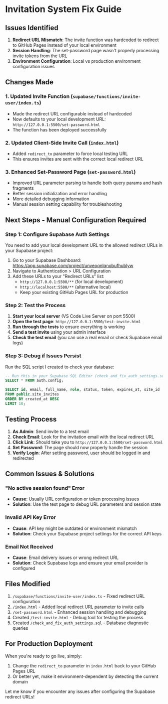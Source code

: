 # Invitation System Fix Guide

## Issues Identified

1. **Redirect URL Mismatch**: The invite function was hardcoded to redirect to GitHub Pages instead of your local environment
2. **Session Handling**: The set-password page wasn't properly processing invite tokens from the URL
3. **Environment Configuration**: Local vs production environment configuration issues

## Changes Made

### 1. Updated Invite Function (`supabase/functions/invite-user/index.ts`)
- Made the redirect URL configurable instead of hardcoded
- Now defaults to your local development URL: `http://127.0.0.1:5500/set-password.html`
- The function has been deployed successfully

### 2. Updated Client-Side Invite Call (`index.html`)
- Added `redirect_to` parameter to force local testing URL
- This ensures invites are sent with the correct local redirect URL

### 3. Enhanced Set-Password Page (`set-password.html`)
- Improved URL parameter parsing to handle both query params and hash fragments
- Better session initialization and error handling
- More detailed debugging information
- Manual session setting capability for troubleshooting

## Next Steps - Manual Configuration Required

### Step 1: Configure Supabase Auth Settings
You need to add your local development URL to the allowed redirect URLs in your Supabase project:

1. Go to your Supabase Dashboard: https://app.supabase.com/project/unveoqnlqnobufhublyw
2. Navigate to Authentication > URL Configuration
3. Add these URLs to your "Redirect URLs" list:
   - `http://127.0.0.1:5500/**` (for local development)
   - `http://localhost:5500/**` (alternative local)
   - Keep your existing GitHub Pages URL for production

### Step 2: Test the Process
1. **Start your local server** (VS Code Live Server on port 5500)
2. **Open the test page**: `http://127.0.0.1:5500/test-invite.html`
3. **Run through the tests** to ensure everything is working
4. **Send a test invite** using your admin interface
5. **Check the test email** (you can use a real email or check Supabase email logs)

### Step 3: Debug if Issues Persist

Run the SQL script I created to check your database:

```sql
-- Run this in your Supabase SQL Editor (check_and_fix_auth_settings.sql)
SELECT * FROM auth.config;

SELECT id, email, full_name, role, status, token, expires_at, site_id 
FROM public.site_invites 
ORDER BY created_at DESC 
LIMIT 10;
```

## Testing Process

1. **As Admin**: Send invite to a test email
2. **Check Email**: Look for the invitation email with the local redirect URL
3. **Click Link**: Should take you to `http://127.0.0.1:5500/set-password.html`
4. **Set Password**: The page should now properly handle the session
5. **Verify Login**: After setting password, user should be logged in and redirected

## Common Issues & Solutions

### "No active session found" Error
- **Cause**: Usually URL configuration or token processing issues
- **Solution**: Use the test page to debug URL parameters and session state

### Invalid API Key Error
- **Cause**: API key might be outdated or environment mismatch
- **Solution**: Check your Supabase project settings for the correct API keys

### Email Not Received
- **Cause**: Email delivery issues or wrong redirect URL
- **Solution**: Check Supabase logs and ensure your email provider is configured

## Files Modified

1. `/supabase/functions/invite-user/index.ts` - Fixed redirect URL configuration
2. `/index.html` - Added local redirect URL parameter to invite calls
3. `/set-password.html` - Enhanced session handling and debugging
4. Created `/test-invite.html` - Debug tool for testing the process
5. Created `/check_and_fix_auth_settings.sql` - Database diagnostic queries

## For Production Deployment

When you're ready to go live, simply:
1. Change the `redirect_to` parameter in `index.html` back to your GitHub Pages URL
2. Or better yet, make it environment-dependent by detecting the current domain

Let me know if you encounter any issues after configuring the Supabase redirect URLs!
